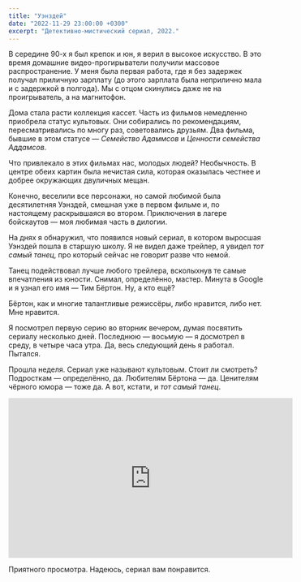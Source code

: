 ```yaml
---
title: "Уэнздей"
date: "2022-11-29 23:00:00 +0300"
excerpt: "Детективно-мистический сериал, 2022."
---
```


В середине 90-х я был крепок и юн, я верил в высокое искусство. В это время домашние видео-прогирыватели получили массовое распространение. У меня была первая работа, где я без задержек получал приличную зарплату (до этого зарплата была неприлично мала и с задержкой в полгода). Мы с отцом скинулись даже не на проигрыватель, а на магнитофон.

Дома стала расти коллекция кассет. Часть из фильмов немедленно приобрела статус культовых. Они собирались по рекомендациям, пересматривались по многу раз, советовались друзьям. Два фильма, бывшие в этом статусе — *Семейство Адаммсов* и *Ценности семейства Аддамсов*.

Что привлекало в этих фильмах нас, молодых людей? Необычность. В центре обеих картин была нечистая сила, которая оказылась честнее и добрее окружающих двуличных мещан.

Конечно, веселили все персонажи, но самой любимой была десятилетняя Уэнздей, смешная уже в первом фильме и, по настоящему раскрывшаяся во втором. Приключения в лагере бойскаутов — моя любимая часть в дилогии.

На днях я обнаружил, что появился новый сериал, в котором выросшая Уэнздей пошла в старшую школу. Я не видел даже трейлер, я увидел _тот самый танец_, про который сейчас не говорит разве что немой.

Танец подействовал лучше любого трейлера, всколыхнув те самые впечатления из юности. Снимал, определённо, мастер. Минута в Google и я узнал его имя — Тим Бёртон. Ну, а кто ещё?

Бёртон, как и многие талантливые режиссёры, либо нравится, либо нет. Мне нравится.

Я посмотрел первую серию во вторник вечером, думая посвятить сериалу несколько дней. Последнюю — восьмую — я досмотрел в среду, в четыре часа утра. Да, весь следующий день я работал. Пытался.

Прошла неделя. Сериал уже называют культовым. Стоит ли смотреть? Подросткам — определённо, да. Любителям Бёртона — да. Ценителям чёрного юмора — тоже да. А вот, кстати, и _тот самый танец_.

<div class="video-wrapper">
    <iframe width="560" height="315" src="https://www.youtube.com/embed/NakTu_VZxJ0" title="YouTube video player" frameborder="0" allow="accelerometer; autoplay; clipboard-write; encrypted-media; gyroscope; picture-in-picture" allowfullscreen></iframe>
</div>

Приятного просмотра. Надеюсь, сериал вам понравится.
